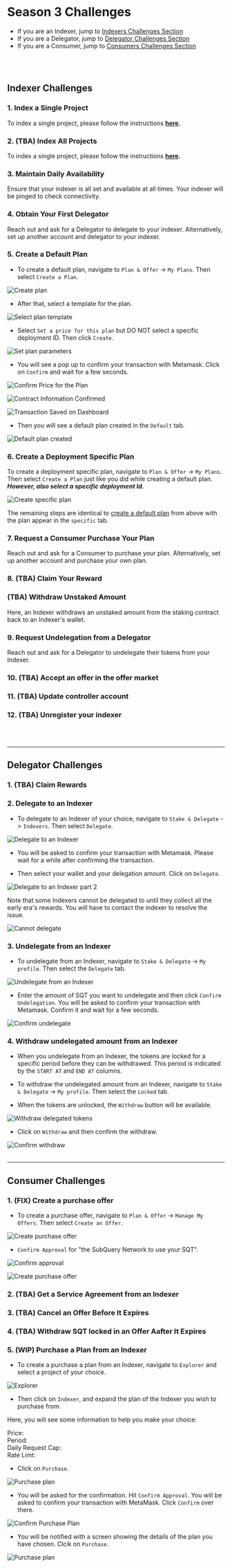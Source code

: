 # Season 3 Challenges

- If you are an Indexer, jump to [Indexers Challenges Section](../season3-challenges/season3.html#indexer-challenges)
- If you are a Delegator, jump to [Delegator Challenges Section](../season3-challenges/season3.html#delegator-challenges)
- If you are a Consumer, jump to [Consumers Challenges Section](../season3-challenges/season3.html#consumer-challenges)

<br /><br />

## Indexer Challenges

### 1. Index a Single Project

To index a single project, please follow the instructions **[here](../../testnet/indexers/index-project.html).**

### 2. (TBA) Index All Projects 

To index a single project, please follow the instructions **[here](../../testnet/indexers/index-project.html).**

### 3. Maintain Daily Availability 

Ensure that your indexer is all set and available at all times. Your indexer will be pinged to check connectivity.


### 4. Obtain Your First Delegator 

Reach out and ask for a Delegator to delegate to your indexer. Alternatively, set up another account and delegator to your indexer. 

### 5. Create a Default Plan 

- To create a default plan, navigate to `Plan & Offer` -> `My Plans`. Then select `Create a Plan`. <br />

![Create plan](/assets/img/create_default_plan.png) <br />

- After that, select a template for the plan. <br />

![Select plan template](/assets/img/select_plan_template.png) <br />

- Select `Set a price for this plan` but DO NOT select a specific deployment ID. Then click `Create`. <br />

![Set plan parameters](/assets/img/set_default_plan_parameters.png) <br />

- You will see a pop up to confirm your transaction with Metamask. Click on `Confirm` and wait for a few seconds. <br />

![Confirm Price for the Plan](/assets/img/confirm_price_of_plan.png) <br />

![Contract Information Confirmed](/assets/img/contract_info_confirmed.png) <br />

![Transaction Saved on Dashboard](/assets/img/transaction_saved_on_dashboard.png) <br />

- Then you will see a default plan created in the `Default` tab. <br />

![Default plan created](/assets/img/default_plan_created.png) <br />

### 6. Create a Deployment Specific Plan 

To create a deployment specific plan, navigate to `Plan & Offer` -> `My Plans`. Then select `Create a Plan` just like you did while creating a default plan. ***However, also select a specific deployment Id.*** <br />

![Create specific plan](/assets/img/set_specific_plan_parameters.png)

The remaining steps are identical to [create a default plan](../season3-challenges/season3.html#_5-create-a-default-plan) from above with the plan appear in the `specific` tab.

### 7. Request a Consumer Purchase Your Plan 

Reach out and ask for a Consumer to purchase your plan. Alternatively, set up another account and purchase your own plan. 

### 8. (TBA) Claim Your Reward 


### (TBA) Withdraw Unstaked Amount 
Here, an Indexer withdraws an unstaked amount from the staking contract back to an Indexer's wallet. 


### 9. Request Undelegation from a Delegator

Reach out and ask for a Delegator to undelegate their tokens from your Indexer. 

### 10. (TBA) Accept an offer in the offer market 


### 11. (TBA) Update controller account


### 12. (TBA) Unregister your indexer

<br /><br />
<hr />

## Delegator Challenges


### 1. (TBA) Claim Rewards


### 2. Delegate to an Indexer

- To delegate to an Indexer of your choice, navigate to `Stake & Delegate` -> `Indexers`. Then select `Delegate`. <br />

![Delegate to an Indexer](/assets/img/delegate_to_indexer_a.png) <br />

- You will be asked to confirm your transaction with Metamask. Please wait for a while after confirming the transaction. 

- Then select your wallet and your delegation amount. Click on `Delegate`. <br />

![Delegate to an Indexer part 2](/assets/img/delegate_to_indexer_b.png) <br />

Note that some Indexers cannot be delegated to until they collect all the early era's rewards. You will have to contact the indexer to resolve the issue.

![Cannot delegate](/assets/img/cannot_delegate.png) <br />

### 3. Undelegate from an Indexer

- To undelegate from an Indexer, navigate to `Stake & Delegate` -> `My profile`. Then select the `Delegate` tab. <br />

![Undelegate from an Indexer](/assets/img/undelegate_from_indexer_a.png) <br />

- Enter the amount of SQT you want to undelegate and then click `Confirm Undelegation`. You will be asked to confirm your transaction with Metamask. Confirm it and wait for a few seconds. <br />

![Confirm undelegate](/assets/img/undelegate_from_indexer_b.png) <br />


### 4. Withdraw undelegated amount from an Indexer

- When you undelegate from an Indexer, the tokens are locked for a specific period before they can be withdrawed. This period is indicated by the `START AT` and `END AT` columns. 

- To withdraw the undelegated amount from an Indexer, navigate to `Stake & Delegate` -> `My profile`. Then select the `Locked` tab. <br />

- When the tokens are unlocked, the `Withdraw` button will be available.  <br />

![Withdraw delegated tokens](/assets/img/withdraw_delegated_tokens.png) <br />
 
- Click on `Withdraw` and then confirm the withdraw. <br />

![Confirm withdraw](/assets/img/confirm_withdraw.png) <br /> <br />

<hr />

## Consumer Challenges

### 1. (FIX) Create a purchase offer

- To create a purchase offer, navigate to `Plan & Offer` -> `Manage My Offers`. Then select `Create an Offer`. <br />

![Create purchase offer](/assets/img/create_purchase_offer.png) <br />

- `Confirm Approval` for "the SubQuery Network to use your SQT". <br />

![Confirm approval](/assets/img/confirm_approval.png) <br />

![Create purchase offer](/assets/img/create_purchase_offer_steps.png) <br />


### 2. (TBA) Get a Service Agreement from an Indexer 



### 3. (TBA) Cancel an Offer Before It Expires


### 4. (TBA) Withdraw SQT locked in an Offer Aafter It Expires


### 5. (WIP) Purchase a Plan from an Indexer

- To create a purchase a plan from an Indexer, navigate to `Explorer` and select a project of your choice. <br />

![Explorer](/assets/img/explorer.png) <br />

- Then click on `Indexer`, and expand the plan of the Indexer you wish to purchase from. <br />

Here, you will see some information to help you make your choice: <br />

Price: <br />
Period: <br />
Daily Request Cap: <br />
Rate Limt: <br /> 

- Click on `Purchase`.

![Purchase plan](/assets/img/purchase_plan.png) <br />

- You will be asked for the confirmation. Hit `Confirm Approval`. You will be asked to confirm your transaction with MetaMask. Click `Confirm` over there. <br />

![Confirm Purchase Plan](/assets/img/confirm_approval_purchase_plan.png) <br />

- You will be notified with a screen showing the details of the plan you have chosen. Clcik on `Purchase`. <br />

![Purchase plan](/assets/img/purchase_a_plan_details.png) <br />
